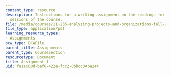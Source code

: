 ```yaml
---
content_type: resource
description: Instructions for a writing assignment on the readings for the first seven
  sessions of the course.
file: /media/courses/11-235-analyzing-projects-and-organizations-fall-2009/fe1ac00dbaf6422afcc20bbcc04ba244_MIT11_235F09_assign1.pdf
file_type: application/pdf
learning_resource_types:
- Assignments
ocw_type: OCWFile
parent_title: Assignments
parent_type: CourseSection
resourcetype: Document
title: Assignment 1
uid: fe1ac00d-baf6-422a-fcc2-0bbcc04ba244
---
```

